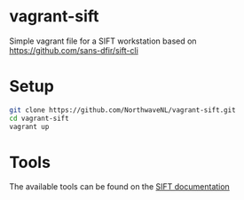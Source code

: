 # vagrant-sift
Simple vagrant file for a SIFT workstation based on https://github.com/sans-dfir/sift-cli

# Setup
```bash
git clone https://github.com/NorthwaveNL/vagrant-sift.git
cd vagrant-sift
vagrant up
```

# Tools
The available tools can be found on the [SIFT documentation](https://sift.readthedocs.io/en/latest/index.html)
